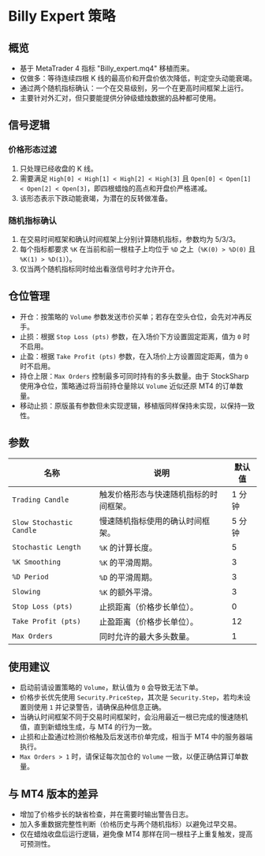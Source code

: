 # Billy Expert 策略

## 概览
- 基于 MetaTrader 4 指标 "Billy_expert.mq4" 移植而来。
- 仅做多：等待连续四根 K 线的最高价和开盘价依次降低，判定空头动能衰竭。
- 通过两个随机指标确认：一个在交易级别，另一个在更高时间框架上运行。
- 主要针对外汇对，但只要能提供分钟级蜡烛数据的品种都可使用。

## 信号逻辑
### 价格形态过滤
1. 只处理已经收盘的 K 线。
2. 需要满足 `High[0] < High[1] < High[2] < High[3]` 且 `Open[0] < Open[1] < Open[2] < Open[3]`，即四根蜡烛的高点和开盘价严格递减。
3. 该形态表示下跌动能衰竭，为潜在的反转做准备。

### 随机指标确认
1. 在交易时间框架和确认时间框架上分别计算随机指标，参数均为 5/3/3。
2. 每个指标都要求 `%K` 在当前和前一根柱子上均位于 `%D` 之上（`%K(0) > %D(0)` 且 `%K(1) > %D(1)`）。
3. 仅当两个随机指标同时给出看涨信号时才允许开仓。

## 仓位管理
- 开仓：按策略的 `Volume` 参数发送市价买单；若存在空头仓位，会先对冲再反手。
- 止损：根据 `Stop Loss (pts)` 参数，在入场价下方设置固定距离，值为 `0` 时不启用。
- 止盈：根据 `Take Profit (pts)` 参数，在入场价上方设置固定距离，值为 `0` 时不启用。
- 持仓上限：`Max Orders` 控制最多可同时持有的多头数量。由于 StockSharp 使用净仓位，策略通过将当前持仓量除以 `Volume` 近似还原 MT4 的订单数量。
- 移动止损：原版虽有参数但未实现逻辑，移植版同样保持未实现，以保持一致性。

## 参数
| 名称 | 说明 | 默认值 |
| --- | --- | --- |
| `Trading Candle` | 触发价格形态与快速随机指标的时间框架。 | 1 分钟 |
| `Slow Stochastic Candle` | 慢速随机指标使用的确认时间框架。 | 5 分钟 |
| `Stochastic Length` | `%K` 的计算长度。 | 5 |
| `%K Smoothing` | `%K` 的平滑周期。 | 3 |
| `%D Period` | `%D` 的平滑周期。 | 3 |
| `Slowing` | `%K` 的额外平滑。 | 3 |
| `Stop Loss (pts)` | 止损距离（价格步长单位）。 | 0 |
| `Take Profit (pts)` | 止盈距离（价格步长单位）。 | 12 |
| `Max Orders` | 同时允许的最大多头数量。 | 1 |

## 使用建议
- 启动前请设置策略的 `Volume`，默认值为 `0` 会导致无法下单。
- 价格步长优先使用 `Security.PriceStep`，其次是 `Security.Step`，若均未设置则使用 `1` 并记录警告，请确保品种信息正确。
- 当确认时间框架不同于交易时间框架时，会沿用最近一根已完成的慢速随机值，直到新蜡烛生成，与 MT4 的行为一致。
- 止损和止盈通过检测价格触及后发送市价单完成，相当于 MT4 中的服务器端执行。
- `Max Orders > 1` 时，请保证每次加仓的 `Volume` 一致，以便正确估算订单数量。

## 与 MT4 版本的差异
- 增加了价格步长的缺省检查，并在需要时输出警告日志。
- 加入多重数据完整性判断（价格历史与两个随机指标）以避免过早交易。
- 仅在蜡烛收盘后运行逻辑，避免像 MT4 那样在同一根柱子上重复触发，提高可预测性。
